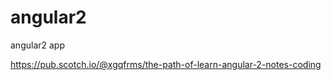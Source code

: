 # angular2
angular2 app


https://pub.scotch.io/@xgqfrms/the-path-of-learn-angular-2-notes-coding




